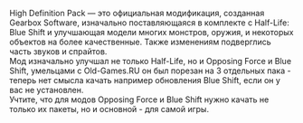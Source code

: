 High Definition Pack — это официальная модификация, созданная Gearbox Software, изначально поставляющаяся в комплекте с Half-Life: Blue Shift и улучшающая модели многих монстров, оружия, и некоторых объектов на более качественные. Также изменениям подверглись часть звуков и спрайтов.  
Мод изначально улучшал не только Half-Life, но и Opposing Force и Blue Shift, умельцами с Old-Games.RU он был порезан на 3 отдельных пака - теперь нет смысла качать например обновления Blue Shift, если он у вас не установлен.  
Учтите, что для модов Opposing Force и Blue Shift нужно качать не только их пакеты, но и основной - для самой игры.
